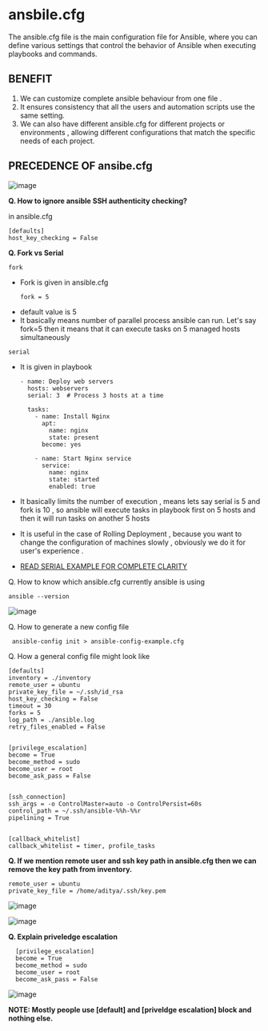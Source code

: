 # ansbile.cfg

The ansible.cfg file is the main configuration file for Ansible, where you can define various settings that control the behavior of Ansible when executing playbooks and commands.

## BENEFIT

1) We can customize complete ansible behaviour from one file .
2) It ensures consistency that all the users and automation scripts use the same setting.
3) We can also have different ansible.cfg for different projects or environments , allowing different configurations that match the specific needs of each project.


## PRECEDENCE OF ansibe.cfg

![image](https://github.com/user-attachments/assets/cd4098bb-f5b9-447d-af78-f9766956d043)


**Q. How to ignore ansible SSH authenticity checking?**

in ansible.cfg

```
[defaults]
host_key_checking = False
```

**Q. Fork vs Serial**

`fork`

  - Fork is given in ansible.cfg
    ```
    fork = 5
    ```
  - default value is 5
  - It basically means number of parallel process ansible can run. Let's say fork=5 then it means that it can execute tasks on 5 managed hosts 
  simultaneously

`serial`

  - It is given in playbook
  
    ```
    - name: Deploy web servers
      hosts: webservers
      serial: 3  # Process 3 hosts at a time
    
      tasks:
        - name: Install Nginx
          apt:
            name: nginx
            state: present
          become: yes
    
        - name: Start Nginx service
          service:
            name: nginx
            state: started
            enabled: true
     ```

  - It basically limits the number of execution , means lets say serial is 5 and fork is 10 , so ansible will execute tasks in playbook first on 5 hosts  and then it will run tasks on another 5 hosts
  - It is useful in the case of Rolling Deployment , because you want to change the configuration of machines slowly , obviously we do it for user's experience .
  - [READ SERIAL EXAMPLE FOR COMPLETE CLARITY](https://medium.com/devops-srilanka/difference-between-forks-and-serial-in-ansible-48677ebe3f36)

Q. How to know which ansible.cfg currently ansible is using 

```
ansible --version
```

![image](https://github.com/user-attachments/assets/be77b6ff-adc5-4e43-bb47-547c48f87d10)

Q. How to generate a new config file

```
 ansible-config init > ansible-config-example.cfg
```

Q. How a general config file might look like

  ```
  [defaults]
  inventory = ./inventory
  remote_user = ubuntu
  private_key_file = ~/.ssh/id_rsa
  host_key_checking = False
  timeout = 30
  forks = 5
  log_path = ./ansible.log
  retry_files_enabled = False
  
  
  [privilege_escalation]
  become = True
  become_method = sudo
  become_user = root
  become_ask_pass = False
  
  
  [ssh_connection]
  ssh_args = -o ControlMaster=auto -o ControlPersist=60s
  control_path = ~/.ssh/ansible-%%h-%%r
  pipelining = True
  
  
  [callback_whitelist]
  callback_whitelist = timer, profile_tasks
  ```

**Q. If we mention remote user and  ssh key path in ansible.cfg then we can remove the key path from inventory.**

  ```
  remote_user = ubuntu
  private_key_file = /home/aditya/.ssh/key.pem
  ```
  
  ![image](https://github.com/user-attachments/assets/131b133f-0315-4a7a-b15a-50f3b3332c8b)

  ![image](https://github.com/user-attachments/assets/e958c729-25aa-4f99-847b-51cd0f2b9f01)

**Q. Explain priveledge escalation**

  ```
    [privilege_escalation]
    become = True
    become_method = sudo
    become_user = root
    become_ask_pass = False
  ```

  ![image](https://github.com/user-attachments/assets/c9dead42-4d3e-49ce-b093-f484e47320dc)

**NOTE: Mostly people use [default] and [priveldge escalation] block and nothing else.**

